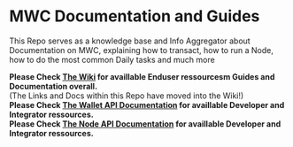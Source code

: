 # MWC Documentation and Guides
This Repo serves as a knowledge base and Info Aggregator about Documentation on MWC, explaining how to transact, how to run a Node, how to do the most common Daily tasks and much more

**Please Check [The Wiki](../../wiki) for availlable Enduser ressourcesm Guides and Documentation overall.**<br> (The Links and Docs within this Repo have moved into the Wiki!) <br>
**Please Check [The Wallet API Documentation](https://mwcproject.github.io/grin_wallet_api/trait.OwnerRpc.html) for availlable Developer and Integrator ressources.**<br> 
**Please Check [The Node API Documentation](https://mwcproject.github.io/Node/grin_api/trait.OwnerRpc.html) for availlable Developer and Integrator ressources.**<br> 
